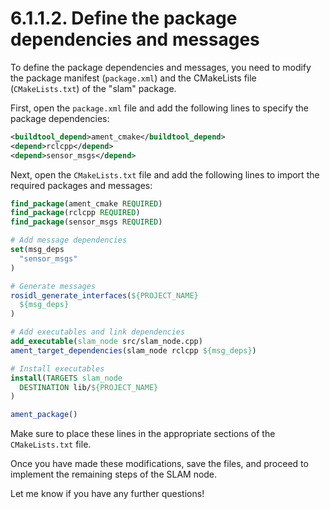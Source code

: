 # 6.1.1.2. Define the package dependencies and messages

To define the package dependencies and messages, you need to modify the package manifest (`package.xml`) and the CMakeLists file (`CMakeLists.txt`) of the "slam" package.

First, open the `package.xml` file and add the following lines to specify the package dependencies:

```xml
<buildtool_depend>ament_cmake</buildtool_depend>
<depend>rclcpp</depend>
<depend>sensor_msgs</depend>
```

Next, open the `CMakeLists.txt` file and add the following lines to import the required packages and messages:

```cmake
find_package(ament_cmake REQUIRED)
find_package(rclcpp REQUIRED)
find_package(sensor_msgs REQUIRED)

# Add message dependencies
set(msg_deps
  "sensor_msgs"
)

# Generate messages
rosidl_generate_interfaces(${PROJECT_NAME}
  ${msg_deps}
)

# Add executables and link dependencies
add_executable(slam_node src/slam_node.cpp)
ament_target_dependencies(slam_node rclcpp ${msg_deps})

# Install executables
install(TARGETS slam_node
  DESTINATION lib/${PROJECT_NAME}
)

ament_package()
```

Make sure to place these lines in the appropriate sections of the `CMakeLists.txt` file.

Once you have made these modifications, save the files, and proceed to implement the remaining steps of the SLAM node.

Let me know if you have any further questions!